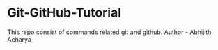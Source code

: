 # Git-GitHub-Tutorial
This repo consist of commands related git and github.
Author - Abhijith Acharya
